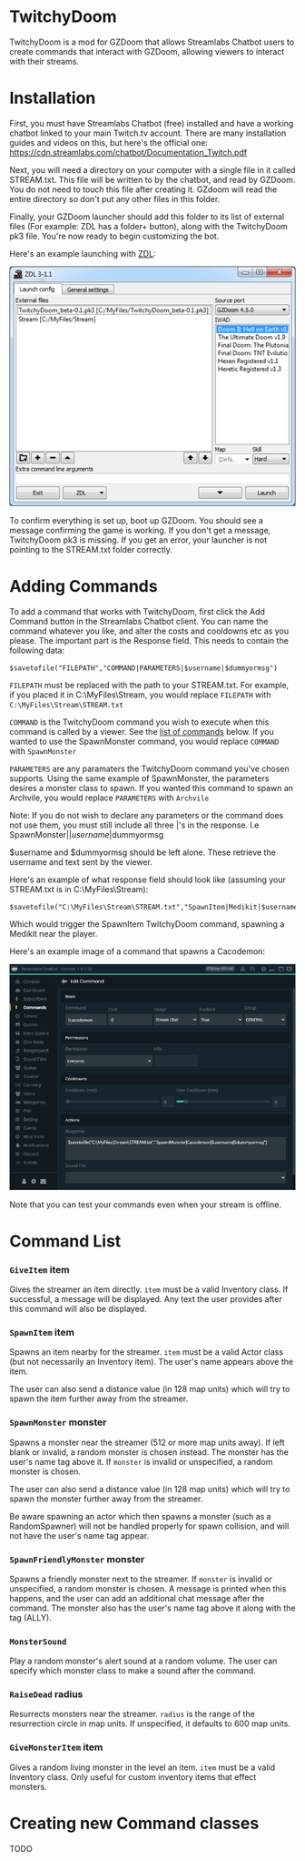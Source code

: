 # TwitchyDoom

TwitchyDoom is a mod for GZDoom that allows Streamlabs Chatbot users to create commands that interact with GZDoom, allowing viewers to interact with their streams.

# Installation

First, you must have Streamlabs Chatbot (free) installed and have a working chatbot linked to your main Twitch.tv account. There are many installation guides and videos on this, but here's the official one: https://cdn.streamlabs.com/chatbot/Documentation_Twitch.pdf

Next, you will need a directory on your computer with a single file in it called STREAM.txt. This file will be written to by the chatbot, and read by GZDoom. You do not need to touch this file after creating it. GZdoom will read the entire directory so don't put any other files in this folder.

Finally, your GZDoom launcher should add this folder to its list of external files (For example: ZDL has a folder+ button), along with the TwitchyDoom pk3 file. You're now ready to begin customizing the bot.

Here's an example launching with [ZDL](https://zdoom.org/wiki/ZDL):

![Example Launch](examples/example_zdl.png)

To confirm everything is set up, boot up GZDoom. You should see a message confirming the game is working. If you don't get a message, TwitchyDoom pk3 is missing. If you get an error, your launcher is not pointing to the STREAM.txt folder correctly.

# Adding Commands

To add a command that works with TwitchyDoom, first click the Add Command button in the Streamlabs Chatbot client. You can name the command whatever you like, and alter the costs and cooldowns etc as you please. The important part is the Response field. This needs to contain the following data:

```
$savetofile("FILEPATH","COMMAND|PARAMETERS|$username|$dummyormsg")
```

`FILEPATH` must be replaced with the path to your STREAM.txt. For example, if you placed it in C:\MyFiles\Stream\, you would replace `FILEPATH` with `C:\MyFiles\Stream\STREAM.txt`

`COMMAND` is the TwitchyDoom command you wish to execute when this command is called by a viewer. See the [list of commands](#command-list) below. If you wanted to use the SpawnMonster command, you would replace `COMMAND` with `SpawnMonster`

`PARAMETERS` are any paramaters the TwitchyDoom command you've chosen supports. Using the same example of SpawnMonster, the parameters desires a monster class to spawn. If you wanted this command to spawn an Archvile, you would replace `PARAMETERS` with `Archvile`

Note: If you do not wish to declare any parameters or the command does not use them, you must still include all three |'s in the response. I.e SpawnMonster||$username|$dummyormsg

$username and $dummyormsg should be left alone. These retrieve the username and text sent by the viewer.

Here's an example of what response field should look like (assuming your STREAM.txt is in C:\MyFiles\Stream\):

```
$savetofile("C:\MyFiles\Stream\STREAM.txt","SpawnItem|Medikit|$username|$dummyormsg")
```
Which would trigger the SpawnItem TwitchyDoom command, spawning a Medikit near the player.

Here's an example image of a command that spawns a Cacodemon:

![Example Command](examples/example_command.png)

Note that you can test your commands even when your stream is offline.

# Command List

### `GiveItem` item

Gives the streamer an item directly. `item` must be a valid Inventory class. If successful, a message will be displayed. Any text the user provides after this command will also be displayed.

### `SpawnItem` item

Spawns an item nearby for the streamer. `item` must be a valid Actor class (but not necessarily an Inventory item). The user's name appears above the item.

The user can also send a distance value (in 128 map units) which will try to spawn the item further away from the streamer.

### `SpawnMonster` monster

Spawns a monster near the streamer (512 or more map units away). If left blank or invalid, a random monster is chosen instead. The monster has the user's name tag above it. If `monster` is invalid or unspecified, a random monster is chosen.

The user can also send a distance value (in 128 map units) which will try to spawn the monster further away from the streamer.

Be aware spawning an actor which then spawns a monster (such as a RandomSpawner) will not be handled properly for spawn collision, and will not have the user's name tag appear.

### `SpawnFriendlyMonster` monster

Spawns a friendly monster next to the streamer. If `monster` is invalid or unspecified, a random monster is chosen. A message is printed when this happens, and the user can add an additional chat message after the command. The monster also has the user's name tag above it along with the tag (ALLY).

### `MonsterSound`

Play a random monster's alert sound at a random volume. The user can specify which monster class to make a sound after the command.

### `RaiseDead` radius

Resurrects monsters near the streamer. `radius` is the range of the resurrection circle in map units. If unspecified, it defaults to 600 map units.

### `GiveMonsterItem` item

Gives a random living monster in the level an item. `item` must be a valid Inventory class. Only useful for custom inventory items that effect monsters.

# Creating new Command classes

TODO

<!-- EOF -->
